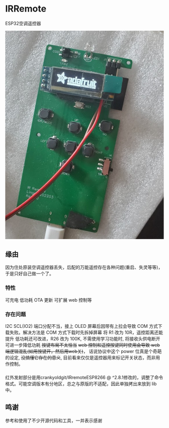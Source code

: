 # IRRemote
ESP32空调遥控器

![image](./doc/T1.jpg)

## 缘由
因为住处原装空调遥控器丢失，后配的万能遥控存在各种问题(重启、失灵等等)，于是只好自己做一个了。

### 特性
可充电 低功耗 OTA 更新 可扩展 web 控制等

### 存在问题
 I2C SCL(IO2) 端口分配不当，接上 OLED 屏幕后因带有上拉会导致 COM 方式下载失败。解决方法是 COM 方式下载时先拆掉屏幕
 将 R1 改为 10R，遥控距离还能提升
 低功耗还可改进，R26 改为 100K, 不需使用学习功能时, 将接收头供电断开可进一步降低功耗
 ~~按键布局不太恰当~~
 ~~web 控制和遥控按键同时使用会导致 web 端逻辑混乱(如用按键开，然后用web关)~~， 话说协议中这个 power 位真是个奇葩的设定, ~~没搞懂它存在的意义~~, 目前看来仅仅是遥控器用来标记开关状态，而非用作控制。

###
红外发射部分是用crankyoldgit/IRremoteESP8266 @ ^2.8.1修改的，调整了命令格式。可能空调版本有分地区，总之与原版的不适配，因此单独拷出来放到 lib 中。


## 鸣谢

参考和使用了不少开源代码和工具，一并表示感谢
